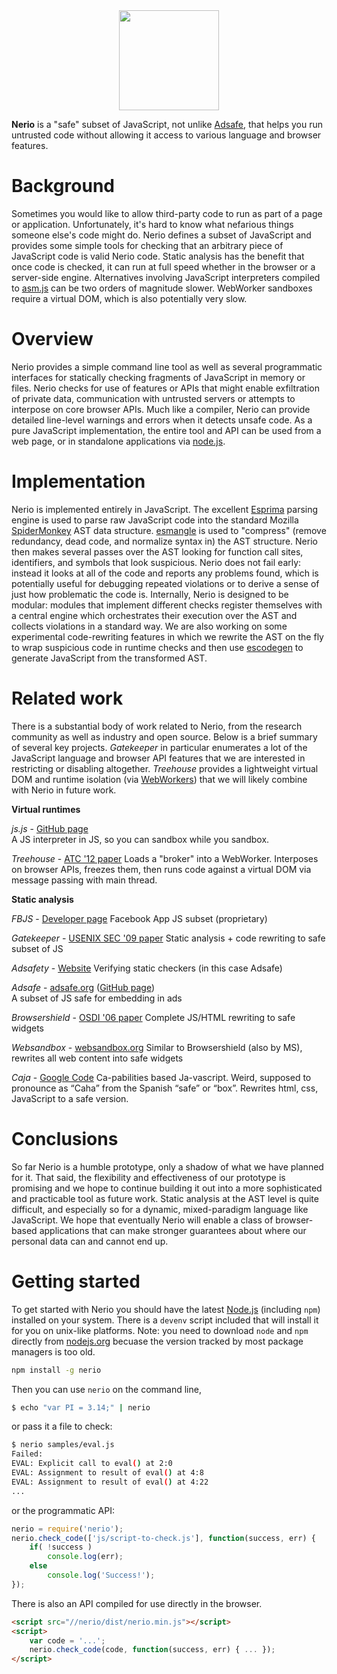 <div align="center">
<img src="https://dl.dropboxusercontent.com/u/55111805/nerio.png" style="width:160px" />
</div>

<b>Nerio</b> is a "safe" subset of JavaScript, not unlike <a href="#">Adsafe</a>, that helps you run untrusted code without allowing it access to various language and browser features.

# Background

Sometimes you would like to allow third-party code to run as part of a page or application. Unfortunately, it's hard to know what nefarious things someone else's code might do. Nerio defines a subset of JavaScript and provides some simple tools for checking that an arbitrary piece of JavaScript code is valid Nerio code. Static analysis has the benefit that once code is checked, it can run at full speed whether in the browser or a server-side engine. Alternatives involving JavaScript interpreters compiled to <a href="http://asmjs.org">asm.js</a> can be two orders of magnitude slower. WebWorker sandboxes require a virtual DOM, which is also potentially very slow.

# Overview

Nerio provides a simple command line tool as well as several programmatic interfaces for statically checking fragments of JavaScript in memory or files. Nerio checks for use of features or APIs that might enable exfiltration of private data, communication with untrusted servers or attempts to interpose on core browser APIs. Much like a compiler, Nerio can provide detailed line-level warnings and errors when it detects unsafe code. As a pure JavaScript implementation, the entire tool and API can be used from a web page, or in standalone applications via <a href="http://nodejs.org">node.js</a>.

# Implementation

Nerio is implemented entirely in JavaScript. The excellent <a href="http://esprima.org">Esprima</a> parsing engine is used to parse raw JavaScript code into the standard Mozilla <a href="https://developer.mozilla.org/en-US/docs/Mozilla/Projects/SpiderMonkey">SpiderMonkey</a> AST data structure. <a href="https://github.com/Constellation/esmangle">esmangle</a> is used to "compress" (remove redundancy, dead code, and normalize syntax in) the AST structure. Nerio then makes several passes over the AST looking for function call sites, identifiers, and symbols that look suspicious. Nerio does not fail early: instead it looks at all of the code and reports any problems found, which is potentially useful for debugging repeated violations or to derive a sense of just how problematic the code is. Internally, Nerio is designed to be modular: modules that implement different checks register themselves with a central engine which orchestrates their execution over the AST and collects violations in a standard way. We are also working on some experimental code-rewriting features in which we rewrite the AST on the fly to wrap suspicious code in runtime checks and then use <a href="https://github.com/Constellation/escodegen">escodegen</a> to generate JavaScript from the transformed AST. 


# Related work

There is a substantial body of work related to Nerio, from the research community as well as industry and open source. Below is a brief summary of several key projects. <i>Gatekeeper</i> in particular enumerates a lot of the JavaScript language and browser API features that we are interested in restricting or disabling altogether. <i>Treehouse</i> provides a lightweight virtual DOM and runtime isolation (via <a href="https://developer.mozilla.org/en-US/docs/Web/Guide/Performance/Using_web_workers">WebWorkers</a>) that we will likely combine with Nerio in future work.     

<b>Virtual runtimes</b>

<i>js.js</i> - <a href="https://github.com/jterrace/js.js/">GitHub page</a><br /> 
A JS interpreter in JS, so you can sandbox while you sandbox. 

<i>Treehouse</i> - <a href="https://www.usenix.org/system/files/conference/atc12/atc12-final159.pdf">ATC '12 paper</a>
Loads a "broker" into a WebWorker. Interposes on browser APIs, freezes them, then runs code against a virtual DOM via message passing with main thread.

<b>Static analysis</b>

<i>FBJS</i> - <a href="https://developers.facebook.com/blog/post/189/">Developer page</a>
Facebook App JS subset (proprietary)

<i>Gatekeeper</i> - <a href="http://research.microsoft.com/pubs/81084/usenixsec09a.pdf">USENIX SEC '09 paper</a>
Static analysis + code rewriting to safe subset of JS

<i>Adsafety</i> - <a href="http://cs.brown.edu/research/plt/dl/adsafety/v1/adsafety.pdf">Website</a>
Verifying static checkers (in this case Adsafe)

<i>Adsafe</i> - <a href="http://www.adsafe.org">adsafe.org</a> (<a href="https://github.com/douglascrockford/ADsafe">GitHub page</a>)<br />
A subset of JS safe for embedding in ads

<i>Browsershield</i> - <a href="http://research.microsoft.com/en-us/projects/shield/bshield-osdi2006.pdf">OSDI '06 paper</a>
Complete JS/HTML rewriting to safe widgets 

<i>Websandbox</i> - <a href="http://www.websandbox.org">websandbox.org</a>
Similar to Browsershield (also by MS), rewrites all web content into safe widgets

<i>Caja</i> - <a href="https://code.google.com/p/google-caja/">Google Code</a>
Ca-pabilities based Ja-vascript. Weird, supposed to pronounce as “Caha” from the Spanish “safe” or “box”. Rewrites html, css, JavaScript to a safe version.


# Conclusions

So far Nerio is a humble prototype, only a shadow of what we have planned for it. That said, the flexibility and effectiveness of our prototype is promising and we hope to continue building it out into a more sophisticated and practicable tool as future work. Static analysis at the AST level is quite difficult, and especially so for a dynamic, mixed-paradigm language like JavaScript. We hope that eventually Nerio will enable a class of browser-based applications that can make stronger guarantees about where our personal data can and cannot end up. 


# Getting started

To get started with Nerio you should have the latest <a href="http://nodejs.org">Node.js</a> (including <code>npm</code>) installed on your system. There is a <code>devenv</code> script included that will install it for you on unix-like platforms. Note: you need to download <code>node</code> and <code>npm</code> directly from <a href="http://nodejs.org">nodejs.org</a> becuase the version tracked by most package managers is too old.  

```bash
npm install -g nerio
```

Then you can use <code>nerio</code> on the command line,

```bash
$ echo "var PI = 3.14;" | nerio
```

or pass it a file to check:

```bash
$ nerio samples/eval.js
Failed:
EVAL: Explicit call to eval() at 2:0
EVAL: Assignment to result of eval() at 4:8
EVAL: Assignment to result of eval() at 4:22
...
```

or the programmatic API:

```javascript
nerio = require('nerio');
nerio.check_code(['js/script-to-check.js'], function(success, err) {
	if( !success )
		console.log(err);
	else
		console.log('Success!');
});
```

There is also an API compiled for use directly in the browser.

```html
<script src="//nerio/dist/nerio.min.js"></script>
<script>
	var code = '...';
	nerio.check_code(code, function(success, err) { ... }); 
</script>
``` 

